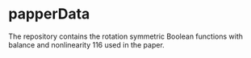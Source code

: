 # papperData
The repository  contains the rotation symmetric Boolean functions with balance and nonlinearity 116 used in the paper.
